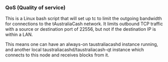 ### QoS (Quality of service) ###

This is a Linux bash script that will set up tc to limit the outgoing bandwidth for connections to the tAustraliaCash network. It limits outbound TCP traffic with a source or destination port of 22556, but not if the destination IP is within a LAN.

This means one can have an always-on taustraliacashd instance running, and another local taustraliacashd/taustraliacash-qt instance which connects to this node and receives blocks from it.
